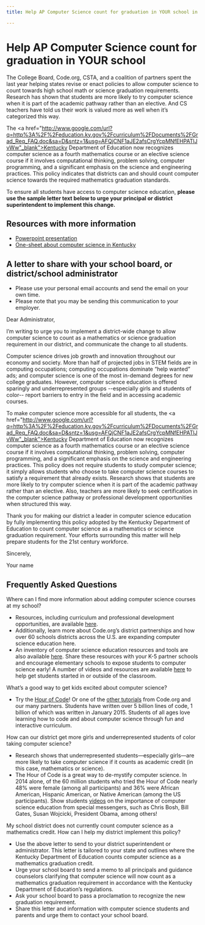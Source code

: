 ```yaml
---
title: Help AP Computer Science count for graduation in YOUR school in Kentucky

---
```


# Help AP Computer Science count for graduation in YOUR school

The College Board, Code.org, CSTA, and a coalition of partners spent the last year helping states revise or enact policies to allow computer science to count towards high school math or science graduation requirements. Research has shown that students are more likely to try computer science when it is part of the academic pathway rather than an elective. And CS teachers have told us their work is valued more as well when it’s categorized this way. 

The <a href="http://www.google.com/url?q=http%3A%2F%2Feducation.ky.gov%2Fcurriculum%2FDocuments%2FGrad_Req_FAQ.doc&sa=D&sntz=1&usg=AFQjCNF1aJE2afsCrgYcpMNfEHPATlJvWw"_blank">Kentucky Department of Education</a> now recognizes computer science as a fourth mathematics course or an elective science course if it involves computational thinking, problem solving, computer programming, and a significant emphasis on the science and engineering practices. This policy indicates that districts can and should count computer science towards the required mathematics graduation standards.

To ensure all students have access to computer science education, **please use the sample letter text below to urge your principal or district superintendent to implement this change.**


## Resources with more information
* [Powerpoint presentation](/files/computer_science_advocacy.pptx)
* [One-sheet about computer science in Kentucky ](/files/states/KY.pdf)



## A letter to share with your school board, or district/school administrator

* Please use your personal email accounts and send the email on your own time.
* Please note that you may be sending this communication to your employer.

Dear Administrator, 

I’m writing to urge you to implement a district-wide change to allow computer science to count as a mathematics or science graduation requirement in our district, and communicate the change to all students. 

Computer science drives job growth and innovation throughout our economy and society. More than half of projected jobs in STEM fields are in computing occupations; computing occupations dominate “help wanted” ads; and computer science is one of the most in-demand degrees for new college graduates. However, computer science education is offered sparingly and underrepresented groups --especially girls and students of color-- report barriers to entry in the field and in accessing academic courses.   

To make computer science more accessible for all students, the <a href="http://www.google.com/url?q=http%3A%2F%2Feducation.ky.gov%2Fcurriculum%2FDocuments%2FGrad_Req_FAQ.doc&sa=D&sntz=1&usg=AFQjCNF1aJE2afsCrgYcpMNfEHPATlJvWw"_blank">Kentucky Department of Education</a> now recognizes computer science as a fourth mathematics course or an elective science course if it involves computational thinking, problem solving, computer programming, and a significant emphasis on the science and engineering practices. This policy does not require students to study computer science; it simply allows students who choose to take computer science courses to satisfy a requirement that already exists. Research shows that students are more likely to try computer science when it is part of the academic pathway rather than an elective. Also, teachers are more likely to seek certification in the computer science pathway or professional development opportunities when structured this way. 

Thank you for making our district a leader in computer science education by fully implementing this policy adopted by the Kentucky Department of Education to count computer science as a mathematics or science graduation requirement. Your efforts surrounding this matter will help prepare students for the 21st century workforce.  

Sincerely, 

Your name



## Frequently Asked Questions

Where can I find more information about adding computer science courses at my school? 

+ Resources, including curriculum and professional development opportunities, are available [here](/educate/districts). 
+ Additionally, learn more about Code.org’s district partnerships and how over 60 schools districts across the U.S. are expanding computer science education here. 
+ An inventory of computer science education resources and tools are also available [here](/educate/3rdparty). 
Share these resources with your K-5 partner schools and encourage elementary schools to expose students to computer science early! A number of videos and resources are available [here](/educate/inspire) to help get students started in or outside of the classroom.

What’s a good way to get kids excited about computer science?

+ Try the [Hour of Code](http://hourofcode.com)! Or one of the [other tutorials](/learn/beyond) from Code.org and our many partners. Students have written over 5 billion lines of code, 1 billion of which was written in January 2015. Students of all ages love learning how to code and about computer science through fun and interactive curriculum.

How can our district get more girls and underrepresented students of color taking computer science?

+ Research shows that underrepresented students—especially girls—are more likely to take computer science if it counts as academic credit (in this case, mathematics or science).
+ The Hour of Code is a great way to de-mystify computer science. In 2014 alone, of the 60 million students who tried the Hour of Code nearly 48% were female (among all participants) and 36% were African American, Hispanic American, or Native American (among the US participants). 
Show students [videos](http://hourofcode.com/us/resources#videos) on the importance of computer science education from special messengers, such as Chris Bosh, Bill Gates, Susan Wojcicki, President Obama, among others! 


My school district does not currently count computer science as a mathematics credit. How can I help my district implement this policy? 
 
+ Use the above letter to send to your district superintendent or administrator. This letter is tailored to your state and outlines where the Kentucky Department of Education counts computer science as a mathematics graduation credit. 
+ Urge your school board to send a memo to all principals and guidance counselors clarifying that computer science will now count as a mathematics graduation requirement in accordance with the Kentucky Department of Education’s regulations. 
+ Ask your school board to pass a proclamation to recognize the new graduation requirement. 
+ Share this letter and information with computer science students and parents and urge them to contact your school board.  